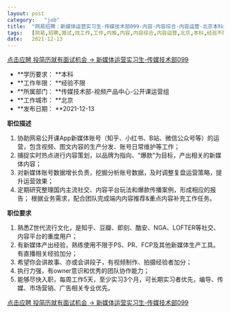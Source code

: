 ```yaml
---
layout:	post
category:	"job"
title:	"网易招聘：新媒体运营实习生-传媒技术部099-内容-内容综合-内容运营-北京本科经验不限"
tags:	[网易,招聘,面试,找工作,工作,内推,内容,内容综合,内容运营,北京,本科,经验不限]
date:	2021-12-13
---
```


[点击应聘 投简历就有面试机会 -> 新媒体运营实习生-传媒技术部099](http://mobile.bole.netease.com/bole/boleDetail?id=35071&employeeId=346f03c3cda5f04c&key=all)



- **学历要求： **本科
- **工作年限： **经验不限
- **所属部门： **传媒技术部-视频产品中心-公开课运营组
- **工作城市： **北京
- **发布日期： **2021-12-13



**职位描述**
1. 协助网易公开课App新媒体账号（知乎、小红书、B站、微信公众号等）的运营，包含视频、图文内容的生产分发、账号日常维护等工作；
2. 捕捉实时热点进行内容策划，以品牌为指向、“爆款”为目标，产出相关的新媒体内容；
3. 对新媒体账号数据增长负责，挖掘分析账号数据，及时调整复盘运营策略，提升运营效果；
4. 定期研究整理国内主流社交、内容平台玩法和爆款传播案例，形成相应的报告；
根据业务需求，配合团队完成端内内容推荐&amp;重点内容补充工作任务。



**职位要求**
1. 熟悉Z世代流行文化，是知乎、豆瓣、即刻、酷安、NGA、LOFTER等社交、内容平台的重度用户；
2. 有新媒体产出经验，熟练使用不限于PS、PR、FCP及其他新媒体生产工具。有直播相关经验加分；
3. 希望你会讲故事、亦或会讲段子，有视频制作、拍摄经验者加分；
4. 执行力强，有owner意识和优秀的团队协作能力；
5. 能够尽快入职，每周工作5天，至少实习3个月，可长期实习者优先，编导、传媒、市场营销、广告相关专业优先。



[点击应聘 投简历就有面试机会 -> 新媒体运营实习生-传媒技术部099](http://mobile.bole.netease.com/bole/boleDetail?id=35071&employeeId=346f03c3cda5f04c&key=all)